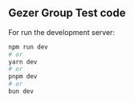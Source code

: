 ## Gezer Group Test code

For run the development server:

```bash
npm run dev
# or
yarn dev
# or
pnpm dev
# or
bun dev
```